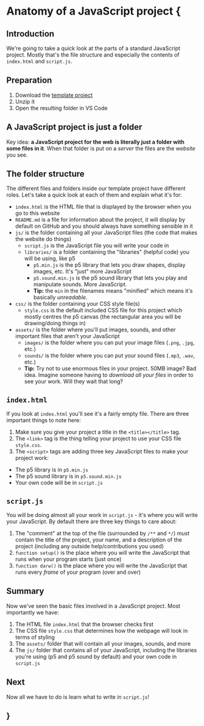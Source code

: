 # Anatomy of a JavaScript project {

## Introduction

We're going to take a quick look at the parts of a standard JavaScript project. Mostly that's the file structure and especially the contents of `index.html` and `script.js`.

## Preparation

1. Download the [template project](../../templates/template-p5-project.zip)
2. Unzip it
3. Open the resulting folder in VS Code

## A JavaScript project is just a folder

Key idea: **a JavaScript project for the web is literally just a folder with some files in it**. When that folder is put on a *server* the files are the *website* you see.

## The folder structure

The different files and folders inside our template project have different roles. Let's take a quick look at each of them and explain what it's for:

- `index.html` is the HTML file that is displayed by the browser when you go to this website
- `README.md` is a file for information about the project, it will display by default on GitHub and you should always have something sensible in it
- `js/` is the folder containing all your JavaScript files (the code that makes the website do things)
  - `script.js` is the JavaScript file you will write your code in
  - `libraries/` is a folder containing the "libraries" (helpful code) you will be using, like p5
    - `p5.min.js` is the p5 library that lets you draw shapes, display images, etc. It's "just" more JavaScript
    - `p5.sound.min.js` is the p5 sound library that lets you play and manipulate sounds. More JavaScript.
    - **Tip:** the `min` in the filenames means "minified" which means it's basically *unreadable*.
- `css/` is the folder containing your CSS style file(s)
  - `style.css` is the default included CSS file for this project which mostly centres the p5 canvas (the rectangular area you will be drawing/doing things in)
- `assets/` is the folder where you'll put images, sounds, and other important files that aren't your JavaScript
  - `images/` is the folder where you can put your image files (`.png`, `.jpg`, etc.)
  - `sounds/` is the folder where you can put your sound files (`.mp3`, `.wav`, etc.)
  - **Tip:** Try not to use enormous files in your project. 50MB image? Bad idea. Imagine someone having to *download all your files* in order to see your work. Will they wait that long?

## `index.html`

If you look at `index.html` you'll see it's a fairly empty file. There are three important things to note here:

1. Make sure you give your project a title in the `<title></title>` tag.
2. The `<link>` tag is the thing telling your project to use your CSS file `style.css`.
3. The `<script>` tags are adding three key JavaScript files to make your project work:

- The p5 library is in `p5.min.js`
- The p5 sound library is in `p5.sound.min.js`
- Your own code will be in `script.js`

## `script.js`

You will be doing almost all your work in `script.js` - it's where you will write your JavaScript. By default there are three key things to care about:

1. The "comment" at the top of the file (surrounded by `/**` and `*/`) *must* contain the title of the project, your name, and a description of the project (including any outside help/contributions you used)
2. `function setup()` is the place where you will write the JavaScript that runs when your program starts (just once)
3. `function darw()` is the place where you will write the JavaScript that runs every *frame* of your program (over and over)

## Summary

Now we've seen the basic files involved in a JavaScript project. Most importantly we have:

1. The HTML file `index.html` that the browser checks first
2. The CSS file `style.css` that determines how the webpage will look in terms of styling
3. The `assets/` folder that will contain all your images, sounds, and more
4. The `js/` folder that contains all of your JavaScript, including the libraries you're using (p5 and p5 sound by default) and your own code in `script.js`

## Next

Now all we have to do is learn what to write in `script.js`!

## }
